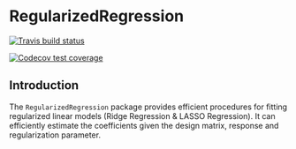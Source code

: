 # RegularizedRegression

 <!-- badges: start -->
  [![Travis build status](https://travis-ci.com/qinyiyi7/RegularizedRegression.svg?branch=master)](https://travis-ci.com/qinyiyi7/RegularizedRegression)
  <!-- badges: end -->

 <!-- badges: start -->
  [![Codecov test coverage](https://codecov.io/gh/qinyiyi7/RegularizedRegression/branch/master/graph/badge.svg)](https://codecov.io/gh/qinyiyi7/RegularizedRegression?branch=master)
  <!-- badges: end -->
  
## Introduction

The `RegularizedRegression` package provides efficient procedures for fitting regularized linear models (Ridge Regression & LASSO Regression). It can efficiently estimate the coefficients given the design matrix, response and regularization parameter.
